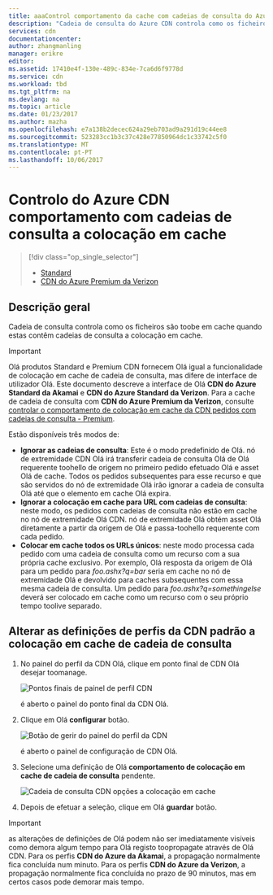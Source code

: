 ```yaml
---
title: aaaControl comportamento da cache com cadeias de consulta do Azure CDN | Microsoft Docs
description: "Cadeia de consulta do Azure CDN controla como os ficheiros são toobe em cache quando estas contêm cadeias de consulta a colocação em cache."
services: cdn
documentationcenter: 
author: zhangmanling
manager: erikre
editor: 
ms.assetid: 17410e4f-130e-489c-834e-7ca6d6f9778d
ms.service: cdn
ms.workload: tbd
ms.tgt_pltfrm: na
ms.devlang: na
ms.topic: article
ms.date: 01/23/2017
ms.author: mazha
ms.openlocfilehash: e7a138b2decec624a29eb703ad9a291d19c44ee8
ms.sourcegitcommit: 523283cc1b3c37c428e77850964dc1c33742c5f0
ms.translationtype: MT
ms.contentlocale: pt-PT
ms.lasthandoff: 10/06/2017
---
```

# <a name="control-azure-cdn-caching-behavior-with-query-strings"></a>Controlo do Azure CDN comportamento com cadeias de consulta a colocação em cache
> [!div class="op_single_selector"]
> * [Standard](cdn-query-string.md)
> * [CDN do Azure Premium da Verizon](cdn-query-string-premium.md)
> 
> 

## <a name="overview"></a>Descrição geral
Cadeia de consulta controla como os ficheiros são toobe em cache quando estas contêm cadeias de consulta a colocação em cache.

> [!IMPORTANT]
> Olá produtos Standard e Premium CDN fornecem Olá igual a funcionalidade de colocação em cache de cadeia de consulta, mas difere de interface de utilizador Olá.  Este documento descreve a interface de Olá **CDN do Azure Standard da Akamai** e **CDN do Azure Standard da Verizon**.  Para a cache de cadeia de consulta com **CDN do Azure Premium da Verizon**, consulte [controlar o comportamento de colocação em cache da CDN pedidos com cadeias de consulta - Premium](cdn-query-string-premium.md).
> 
> 

Estão disponíveis três modos de:

* **Ignorar as cadeias de consulta**: Este é o modo predefinido de Olá.  nó de extremidade CDN Olá irá transferir cadeia de consulta Olá de Olá requerente toohello de origem no primeiro pedido efetuado Olá e asset Olá de cache.  Todos os pedidos subsequentes para esse recurso e que são servidos do nó de extremidade Olá irão ignorar a cadeia de consulta Olá até que o elemento em cache Olá expira.
* **Ignorar a colocação em cache para URL com cadeias de consulta**: neste modo, os pedidos com cadeias de consulta não estão em cache no nó de extremidade Olá CDN.  nó de extremidade Olá obtém asset Olá diretamente a partir da origem de Olá e passa-toohello requerente com cada pedido.
* **Colocar em cache todos os URLs únicos**: neste modo processa cada pedido com uma cadeia de consulta como um recurso com a sua própria cache exclusivo.  Por exemplo, Olá resposta da origem de Olá para um pedido para *foo.ashx?q=bar* seria em cache no nó de extremidade Olá e devolvido para caches subsequentes com essa mesma cadeia de consulta.  Um pedido para *foo.ashx?q=somethingelse* deverá ser colocado em cache como um recurso com o seu próprio tempo toolive separado.

## <a name="changing-query-string-caching-settings-for-standard-cdn-profiles"></a>Alterar as definições de perfis da CDN padrão a colocação em cache de cadeia de consulta
1. No painel do perfil da CDN Olá, clique em ponto final de CDN Olá desejar toomanage.
   
    ![Pontos finais de painel de perfil CDN](./media/cdn-query-string/cdn-endpoints.png)
   
    é aberto o painel do ponto final da CDN Olá.
2. Clique em Olá **configurar** botão.
   
    ![Botão de gerir do painel do perfil da CDN](./media/cdn-query-string/cdn-config-btn.png)
   
    é aberto o painel de configuração de CDN Olá.
3. Selecione uma definição de Olá **comportamento de colocação em cache de cadeia de consulta** pendente.
   
    ![Cadeia de consulta CDN opções a colocação em cache](./media/cdn-query-string/cdn-query-string.png)
4. Depois de efetuar a seleção, clique em Olá **guardar** botão.

> [!IMPORTANT]
> as alterações de definições de Olá podem não ser imediatamente visíveis como demora algum tempo para Olá registo toopropagate através de Olá CDN.  Para os perfis <b>CDN do Azure da Akamai</b>, a propagação normalmente fica concluída num minuto.  Para os perfis <b>CDN do Azure da Verizon</b>, a propagação normalmente fica concluída no prazo de 90 minutos, mas em certos casos pode demorar mais tempo.
> 
> 

